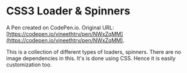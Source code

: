# CSS3 Loader & Spinners

A Pen created on CodePen.io. Original URL: [https://codepen.io/vineethtrv/pen/NWxZqMM](https://codepen.io/vineethtrv/pen/NWxZqMM).

This is a collection of different types of loaders, spinners. There are no image dependencies in this. It's is done using CSS. Hence it is easily customization too.